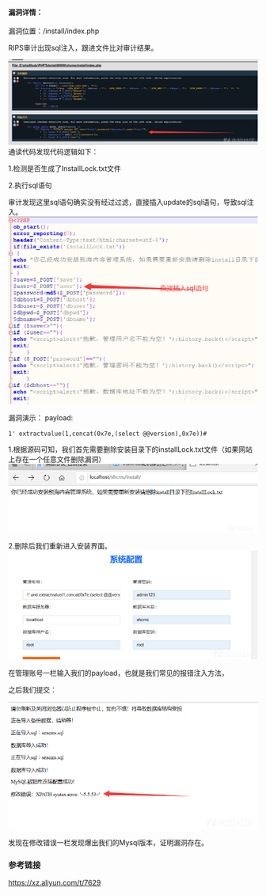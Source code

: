 #### 漏洞详情： ####
漏洞位置：/install/index.php

RIPS审计出现sql注入，跟进文件比对审计结果。

![](安装流程中存在SQL注入.assets/20200417205753-0d10c2d0-80ab-1.png)
通读代码发现代码逻辑如下：

1.检测是否生成了InstallLock.txt文件


2.执行sql语句

审计发现这里sql语句确实没有经过过滤，直接插入update的sql语句，导致sql注入。
![](安装流程中存在SQL注入.assets/20200417205844-2b945a14-80ab-1.png)

漏洞演示：
payload:

    
    1' extractvalue(1,concat(0x7e,(select @@version),0x7e))#
1.根据源码可知，我们首先需要删除安装目录下的installLock.txt文件（如果网站上存在一个任意文件删除漏洞）
![](安装流程中存在SQL注入.assets/20200417210019-6445327a-80ab-1.png)

2.删除后我们重新进入安装界面。
![](安装流程中存在SQL注入.assets/20200417211243-1faa9248-80ad-1.png)

在管理账号一栏输入我们的payload，也就是我们常见的报错注入方法，

之后我们提交：

![](安装流程中存在SQL注入.assets/20200417205920-4105b410-80ab-1.png)

发现在修改错误一栏发现爆出我们的Mysql版本，证明漏洞存在。


### 参考链接 ###
https://xz.aliyun.com/t/7629